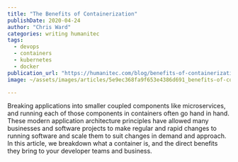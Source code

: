 ```yaml
---
title: "The Benefits of Containerization"
publishDate: 2020-04-24
author: "Chris Ward"
categories: writing humanitec
tags: 
  - devops
  - containers
  - kubernetes
  - docker
publication_url: "https://humanitec.com/blog/benefits-of-containerization"
image: ~/assets/images/articles/5e9ec368fa9f653e4386d691_benefits-of-containerization-humanitec.png

---
```

Breaking applications into smaller coupled components like microservices, and running each of those components in containers often go hand in hand. These modern application architecture principles have allowed many businesses and software projects to make regular and rapid changes to running software and scale them to suit changes in demand and approach. In this article, we breakdown what a container is, and the direct benefits they bring to your developer teams and business.
